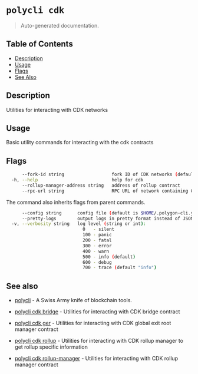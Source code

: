 # `polycli cdk`

> Auto-generated documentation.

## Table of Contents

- [Description](#description)
- [Usage](#usage)
- [Flags](#flags)
- [See Also](#see-also)

## Description

Utilities for interacting with CDK networks

## Usage

Basic utility commands for interacting with the cdk contracts
## Flags

```bash
      --fork-id string                  fork ID of CDK networks (default "12")
  -h, --help                            help for cdk
      --rollup-manager-address string   address of rollup contract
      --rpc-url string                  RPC URL of network containing CDK contracts (default "http://localhost:8545")
```

The command also inherits flags from parent commands.

```bash
      --config string      config file (default is $HOME/.polygon-cli.yaml)
      --pretty-logs        output logs in pretty format instead of JSON (default true)
  -v, --verbosity string   log level (string or int):
                             0   - silent
                             100 - panic
                             200 - fatal
                             300 - error
                             400 - warn
                             500 - info (default)
                             600 - debug
                             700 - trace (default "info")
```

## See also

- [polycli](polycli.md) - A Swiss Army knife of blockchain tools.
- [polycli cdk bridge](polycli_cdk_bridge.md) - Utilities for interacting with CDK bridge contract

- [polycli cdk ger](polycli_cdk_ger.md) - Utilities for interacting with CDK global exit root manager contract

- [polycli cdk rollup](polycli_cdk_rollup.md) - Utilities for interacting with CDK rollup manager to get rollup specific information

- [polycli cdk rollup-manager](polycli_cdk_rollup-manager.md) - Utilities for interacting with CDK rollup manager contract

